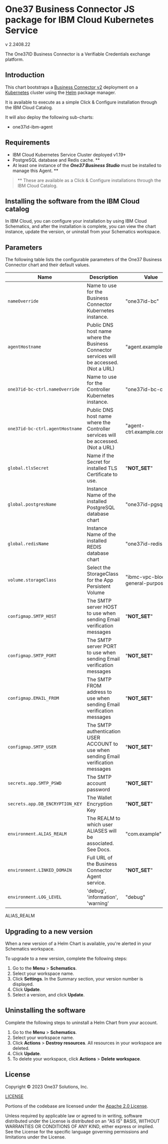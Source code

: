 # One37 Business Connector JS package for IBM Cloud Kubernetes Service

v 2.2408.22

The One37ID Business Connector is a Verifiable Credentials exchange platform.

## Introduction

This chart bootstraps a [Business Connector v2]() deployment on a [Kubernetes](https://kubernetes.io) cluster using the [Helm](https://helm.sh) package manager.

It is available to execute as a simple Click & Configure installation through the IBM Cloud Catalog.

It will also deploy the following sub-charts:
 - one37id-ibm-agent

## Requirements

- IBM Cloud Kubernetes Service Cluster deployed  v1.19+
- PostgreSQL database and Redis cache. **
- At least one instance of the _**One37 Business Studio**_ must be installed to manage this Agent. **

> ** These are available as a Click & Configure installations through the IBM Cloud Catalog.

## Installing the software from the IBM Cloud catalog

In IBM Cloud, you can configure your installation by using IBM Cloud Schematics, and after the installation is complete, you can view the chart instance, update the version, or uninstall from your Schematics workspace.

## Parameters

The following table lists the configurable parameters of the One37 Business Connector chart and their default values.

| Name                            | Description                                                                              | Value                            |
|---------------------------------|------------------------------------------------------------------------------------------|----------------------------------|
| `nameOverride`                  | Name to use for the Business Connector Kubernetes instance.                              | "one37id-bc"                     |
| `agentHostname`                 | Public DNS host name where the Business Connector services will be accessed. (Not a URL) | "agent.example.com"              |
| `one37id-bc-ctrl.nameOverride`  | Name to use for the Controller Kubernetes instance.                                      | "one37id-bc-ctrl"                |
| `one37id-bc-ctrl.agentHostname` | Public DNS host name where the Controller services will be accessed. (Not a URL)         | "agent-ctrl.example.com"         |
| `global.tlsSecret`              | Name if the Secret for installed TLS Certificate to use.                                 | "__NOT_SET__"                    |
| `global.postgresName`           | Instance Name of the installed PostgreSQL database chart                                 | "one37id-pgsql"                  |
| `global.redisName`              | Instance Name of the installed REDIS database chart                                      | "one37id-redis"                  |
| `volume.storageClass`           | Select the StorageClass for the App Persistent Volume                                    | "ibmc-vpc-block-general-purpose" |
| `configmap.SMTP_HOST`           | The SMTP server HOST to use when sending Email verification messages                     | "__NOT_SET__"                    |
| `configmap.SMTP_PORT`           | The SMTP server PORT to use when sending Email verification messages                     | "__NOT_SET__"                    |
| `configmap.EMAIL_FROM`          | The SMTP FROM address to use when sending Email verification messages                    | "__NOT_SET__"                    |
| `configmap.SMTP_USER`           | The SMTP authentication USER ACCOUNT to use when sending Email verification messages     | "__NOT_SET__"                    |
| `secrets.app.SMTP_PSWD`         | The SMTP account password                                                                | "__NOT_SET__"                    |
| `secrets.app.DB_ENCRYPTION_KEY` | The Wallet Encryption Key                                                                | "__NOT_SET__"                    |
| `environment.ALIAS_REALM`       | The REALM to which user ALIASES will be associated. See Docs.                            | "com.example"                    |
| `environment.LINKED_DOMAIN`     | Full URL of the Business Connector Agent service.                                        | "__NOT_SET__"                    |
| `environment.LOG_LEVEL`         | 'debug', 'information', 'warning'                                                        | "debug"                          |

ALIAS_REALM

## Upgrading to a new version

When a new version of a Helm Chart is available, you're alerted in your Schematics workspace.

To upgrade to a new version, complete the following steps:

1. Go to the **Menu** > **Schematics**.
2. Select your workspace name.
3. Click **Settings**. In the Summary section, your version number is displayed.
4. Click **Update**.
5. Select a version, and click **Update**.

## Uninstalling the software

Complete the following steps to uninstall a Helm Chart from your account.

1. Go to the **Menu** > **Schematics**.
2. Select your workspace name.
3. Click **Actions** > **Destroy resources**. All resources in your workspace are deleted.
4. Click **Update**.
5. To delete your workspace, click **Actions** > **Delete workspace**.

## License

Copyright &copy; 2023 One37 Solutions, Inc.

[LICENSE](https://raw.githubusercontent.com/FedoraMan137/helm-test/main/LICENSE.md)

Portions of the codebase are licensed under the [Apache 2.0 License](http://www.apache.org/licenses/LICENSE-2.0).

Unless required by applicable law or agreed to in writing, software distributed under the License is distributed on an "AS IS" BASIS, WITHOUT WARRANTIES OR CONDITIONS OF ANY KIND, either express or implied.
See the License for the specific language governing permissions and limitations under the License.
